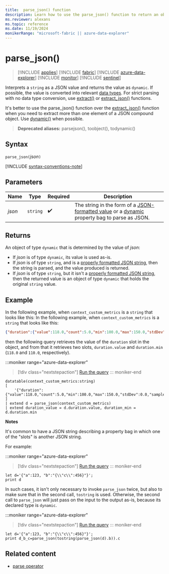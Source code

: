 ```yaml
---
title:  parse_json() function
description: Learn how to use the parse_json() function to return an object of type `dynamic`.
ms.reviewer: alexans
ms.topic: reference
ms.date: 11/19/2024
monikerRange: "microsoft-fabric || azure-data-explorer"
---
```

# parse_json()

> [!INCLUDE [applies](../includes/applies-to-version/applies.md)] [!INCLUDE [fabric](../includes/applies-to-version/fabric.md)] [!INCLUDE [azure-data-explorer](../includes/applies-to-version/azure-data-explorer.md)] [!INCLUDE [monitor](../includes/applies-to-version/monitor.md)] [!INCLUDE [sentinel](../includes/applies-to-version/sentinel.md)]

Interprets a `string` as a JSON value and returns the value as `dynamic`. If possible, the value is converted into relevant [data types](scalar-data-types/index.md).  For strict parsing with no data type conversion, use [extract()](extract-function.md) or [extract_json()](extract-json-function.md) functions.

It's better to use the parse_json() function over the [extract_json()](extract-json-function.md) function when you need to extract more than one element of a JSON compound object. Use [dynamic()](scalar-data-types/dynamic.md) when possible.

> **Deprecated aliases:** parsejson(), toobject(), todynamic()

## Syntax

`parse_json(`*json*`)`

[!INCLUDE [syntax-conventions-note](../includes/syntax-conventions-note.md)]

## Parameters

| Name | Type | Required | Description |
|--|--|--|--|
| *json* | `string` |  :heavy_check_mark: | The string in the form of a [JSON-formatted value](https://json.org/) or a [dynamic](scalar-data-types/dynamic.md) property bag to parse as JSON.|

## Returns

An object of type `dynamic` that is determined by the value of *json*:

* If *json* is of type `dynamic`, its value is used as-is.
* If *json* is of type `string`, and is a [properly formatted JSON string](https://json.org/), then the string is parsed, and the value produced is returned.
* If *json* is of type `string`, but it isn't a [properly formatted JSON string](https://json.org/), then the returned value is an object of type `dynamic` that holds the original `string` value.

## Example

In the following example, when `context_custom_metrics` is a `string` that looks like this:
In the following example, when `context_custom_metrics` is a `string` that looks like this:

```json
{"duration":{"value":118.0,"count":5.0,"min":100.0,"max":150.0,"stdDev":0.0,"sampledValue":118.0,"sum":118.0}}
```

then the following query retrieves the value of the `duration` slot in the object, and from that it retrieves two slots, `duration.value` and `duration.min` (`118.0` and `110.0`, respectively).

:::moniker range="azure-data-explorer"
> [!div class="nextstepaction"]
> <a href="https://dataexplorer.azure.com/clusters/help/databases/Samples?query=H4sIAAAAAAAAA3WOQQrDIBBF955C3KSBEJJFoAjd9QzdlCJWpaREDXEMgTR379SmtFnUWfjm85WnJeBcO7NT3oGZQKgYwFthDQytCjzg5W45OROKJ5uZjoOE1jvGZzbKLhrG63pfVgVTPjpgvHmxbbFQV1ViOSE3iQPooxkZfy%2FS9p3Rp80vIdqVlyUjF%2FKgaGWcppoeaC%2BHYMQ9ePfHN%2F%2Fpr6IiWeJjXX6iMkXFt4K62wIGT8RU1acbAQAA" target="_blank">Run the query</a>
::: moniker-end

```kusto
datatable(context_custom_metrics:string)
[
    '{"duration":{"value":118.0,"count":5.0,"min":100.0,"max":150.0,"stdDev":0.0,"sampledValue":118.0,"sum":118.0}}'
]
| extend d = parse_json(context_custom_metrics)
| extend duration_value = d.duration.value, duration_min = d.duration.min
```

**Notes**

It's common to have a JSON string describing a property bag in which one of the "slots" is another JSON string.

For example:

:::moniker range="azure-data-explorer"
> [!div class="nextstepaction"]
> <a href="https://dataexplorer.azure.com/clusters/help/databases/Samples?query=H4sIAAAAAAAAA8tJLVFIsVWvVkpUsjI0MtZRUEpSslKqjolRSgZiKxNTs1qlWnVrroKizDygSgBlQYoVLwAAAA%3D%3D" target="_blank">Run the query</a>
::: moniker-end

```kusto
let d='{"a":123, "b":"{\\"c\\":456}"}';
print d
```

In such cases, it isn't only necessary to invoke `parse_json` twice, but also to make sure that in the second call, `tostring` is used. Otherwise, the second call to `parse_json` will just pass on the input to the output as-is, because its declared type is `dynamic`.

:::moniker range="azure-data-explorer"
> [!div class="nextstepaction"]
> <a href="https://dataexplorer.azure.com/clusters/help/databases/Samples?query=H4sIAAAAAAAAA8tJLVFIsVWvVkpUsjI0MtZRUEpSslKqjolRSgZiKxNTs1qlWnVrroKizDygyvik%2BGTbgsSi4tT4rOL8PI2S%2FOISoEy6BpJYiqZekqamXjIAxeS%2BXVsAAAA%3D" target="_blank">Run the query</a>
::: moniker-end


```kusto
let d='{"a":123, "b":"{\\"c\\":456}"}';
print d_b_c=parse_json(tostring(parse_json(d).b)).c
```

## Related content

* [parse operator](parse-operator.md)
